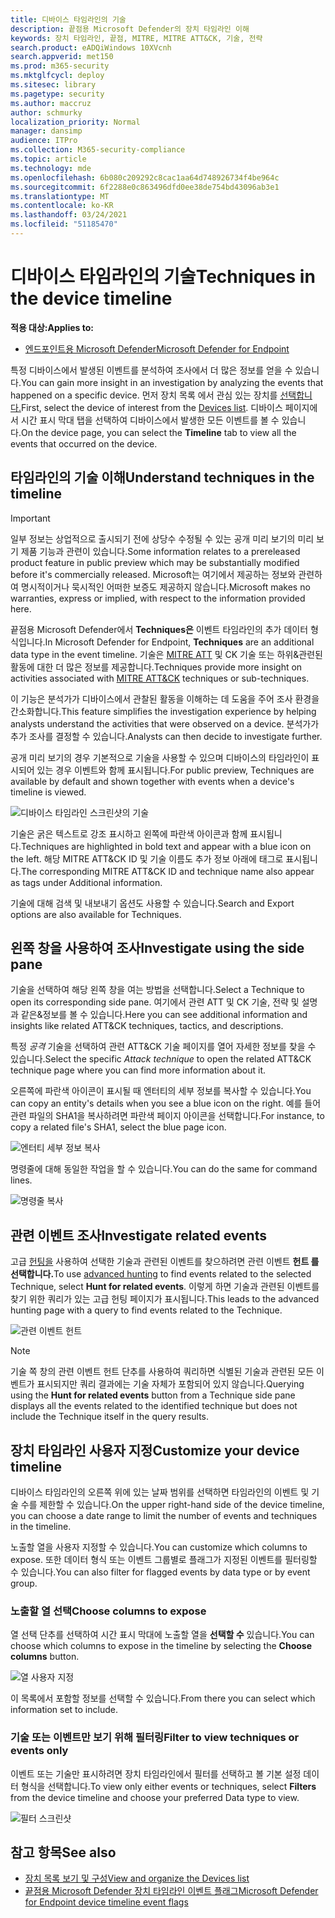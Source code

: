 ```yaml
---
title: 디바이스 타임라인의 기술
description: 끝점용 Microsoft Defender의 장치 타임라인 이해
keywords: 장치 타임라인, 끝점, MITRE, MITRE ATT&CK, 기술, 전략
search.product: eADQiWindows 10XVcnh
search.appverid: met150
ms.prod: m365-security
ms.mktglfcycl: deploy
ms.sitesec: library
ms.pagetype: security
ms.author: maccruz
author: schmurky
localization_priority: Normal
manager: dansimp
audience: ITPro
ms.collection: M365-security-compliance
ms.topic: article
ms.technology: mde
ms.openlocfilehash: 6b080c209292c8cac1aa64d748926734f4be964c
ms.sourcegitcommit: 6f2288e0c863496dfd0ee38de754bd43096ab3e1
ms.translationtype: MT
ms.contentlocale: ko-KR
ms.lasthandoff: 03/24/2021
ms.locfileid: "51185470"
---
```

# <a name="techniques-in-the-device-timeline"></a><span data-ttu-id="2648f-104">디바이스 타임라인의 기술</span><span class="sxs-lookup"><span data-stu-id="2648f-104">Techniques in the device timeline</span></span>


<span data-ttu-id="2648f-105">**적용 대상:**</span><span class="sxs-lookup"><span data-stu-id="2648f-105">**Applies to:**</span></span>
- [<span data-ttu-id="2648f-106">엔드포인트용 Microsoft Defender</span><span class="sxs-lookup"><span data-stu-id="2648f-106">Microsoft Defender for Endpoint</span></span>](https://go.microsoft.com/fwlink/p/?linkid=2154037)


<span data-ttu-id="2648f-107">특정 디바이스에서 발생된 이벤트를 분석하여 조사에서 더 많은 정보를 얻을 수 있습니다.</span><span class="sxs-lookup"><span data-stu-id="2648f-107">You can gain more insight in an investigation by analyzing the events that happened on a specific device.</span></span> <span data-ttu-id="2648f-108">먼저 장치 목록 에서 관심 있는 장치를 [선택합니다.](machines-view-overview.md)</span><span class="sxs-lookup"><span data-stu-id="2648f-108">First, select the device of interest from the [Devices list](machines-view-overview.md).</span></span> <span data-ttu-id="2648f-109">디바이스 페이지에서 시간 표시 막대  탭을 선택하여 디바이스에서 발생한 모든 이벤트를 볼 수 있습니다.</span><span class="sxs-lookup"><span data-stu-id="2648f-109">On the device page, you can select the **Timeline** tab to view all the events that occurred on the device.</span></span>

## <a name="understand-techniques-in-the-timeline"></a><span data-ttu-id="2648f-110">타임라인의 기술 이해</span><span class="sxs-lookup"><span data-stu-id="2648f-110">Understand techniques in the timeline</span></span>

>[!IMPORTANT]
><span data-ttu-id="2648f-111">일부 정보는 상업적으로 출시되기 전에 상당수 수정될 수 있는 공개 미리 보기의 미리 보기 제품 기능과 관련이 있습니다.</span><span class="sxs-lookup"><span data-stu-id="2648f-111">Some information relates to a prereleased product feature in public preview which may be substantially modified before it's commercially released.</span></span> <span data-ttu-id="2648f-112">Microsoft는 여기에서 제공하는 정보와 관련하여 명시적이거나 묵시적인 어떠한 보증도 제공하지 않습니다.</span><span class="sxs-lookup"><span data-stu-id="2648f-112">Microsoft makes no warranties, express or implied, with respect to the information provided here.</span></span>

<span data-ttu-id="2648f-113">끝점용 Microsoft Defender에서 **Techniques은** 이벤트 타임라인의 추가 데이터 형식입니다.</span><span class="sxs-lookup"><span data-stu-id="2648f-113">In Microsoft Defender for Endpoint, **Techniques** are an additional data type in the event timeline.</span></span> <span data-ttu-id="2648f-114">기술은 [MITRE ATT](https://attack.mitre.org/) 및 CK 기술 또는 하위&관련된 활동에 대한 더 많은 정보를 제공합니다.</span><span class="sxs-lookup"><span data-stu-id="2648f-114">Techniques provide more insight on activities associated with [MITRE ATT&CK](https://attack.mitre.org/) techniques or sub-techniques.</span></span> 

<span data-ttu-id="2648f-115">이 기능은 분석가가 디바이스에서 관찰된 활동을 이해하는 데 도움을 주어 조사 환경을 간소화합니다.</span><span class="sxs-lookup"><span data-stu-id="2648f-115">This feature simplifies the investigation experience by helping analysts understand the activities that were observed on a device.</span></span> <span data-ttu-id="2648f-116">분석가가 추가 조사를 결정할 수 있습니다.</span><span class="sxs-lookup"><span data-stu-id="2648f-116">Analysts can then decide to investigate further.</span></span>

<span data-ttu-id="2648f-117">공개 미리 보기의 경우 기본적으로 기술을 사용할 수 있으며 디바이스의 타임라인이 표시되어 있는 경우 이벤트와 함께 표시됩니다.</span><span class="sxs-lookup"><span data-stu-id="2648f-117">For public preview, Techniques are available by default and shown together with events when a device's timeline is viewed.</span></span> 

![디바이스 타임라인 스크린샷의 기술](images/device-timeline-2.png)

<span data-ttu-id="2648f-119">기술은 굵은 텍스트로 강조 표시하고 왼쪽에 파란색 아이콘과 함께 표시됩니다.</span><span class="sxs-lookup"><span data-stu-id="2648f-119">Techniques are highlighted in bold text and appear with a blue icon on the left.</span></span> <span data-ttu-id="2648f-120">해당 MITRE ATT&CK ID 및 기술 이름도 추가 정보 아래에 태그로 표시됩니다.</span><span class="sxs-lookup"><span data-stu-id="2648f-120">The corresponding MITRE ATT&CK ID and technique name also appear as tags under Additional information.</span></span> 

<span data-ttu-id="2648f-121">기술에 대해 검색 및 내보내기 옵션도 사용할 수 있습니다.</span><span class="sxs-lookup"><span data-stu-id="2648f-121">Search and Export options are also available for Techniques.</span></span>

## <a name="investigate-using-the-side-pane"></a><span data-ttu-id="2648f-122">왼쪽 창을 사용하여 조사</span><span class="sxs-lookup"><span data-stu-id="2648f-122">Investigate using the side pane</span></span>

<span data-ttu-id="2648f-123">기술을 선택하여 해당 왼쪽 창을 여는 방법을 선택합니다.</span><span class="sxs-lookup"><span data-stu-id="2648f-123">Select a Technique to open its corresponding side pane.</span></span> <span data-ttu-id="2648f-124">여기에서 관련 ATT 및 CK 기술, 전략 및 설명과 같은&정보를 볼 수 있습니다.</span><span class="sxs-lookup"><span data-stu-id="2648f-124">Here you can see additional information and insights like related ATT&CK techniques, tactics, and descriptions.</span></span> 

<span data-ttu-id="2648f-125">특정 *공격* 기술을 선택하여 관련 ATT&CK 기술 페이지를 열어 자세한 정보를 찾을 수 있습니다.</span><span class="sxs-lookup"><span data-stu-id="2648f-125">Select the specific *Attack technique* to open the related ATT&CK technique page where you can find more information about it.</span></span>

<span data-ttu-id="2648f-126">오른쪽에 파란색 아이콘이 표시될 때 엔터티의 세부 정보를 복사할 수 있습니다.</span><span class="sxs-lookup"><span data-stu-id="2648f-126">You can copy an entity's details when you see a blue icon on the right.</span></span> <span data-ttu-id="2648f-127">예를 들어 관련 파일의 SHA1을 복사하려면 파란색 페이지 아이콘을 선택합니다.</span><span class="sxs-lookup"><span data-stu-id="2648f-127">For instance, to copy a related file's SHA1, select the blue page icon.</span></span>

![엔터티 세부 정보 복사](images/techniques-side-pane-clickable.png)

<span data-ttu-id="2648f-129">명령줄에 대해 동일한 작업을 할 수 있습니다.</span><span class="sxs-lookup"><span data-stu-id="2648f-129">You can do the same for command lines.</span></span>

![명령줄 복사](images/techniques-side-pane-command.png)


## <a name="investigate-related-events"></a><span data-ttu-id="2648f-131">관련 이벤트 조사</span><span class="sxs-lookup"><span data-stu-id="2648f-131">Investigate related events</span></span>

<span data-ttu-id="2648f-132">고급 [헌팅을](advanced-hunting-overview.md) 사용하여 선택한 기술과 관련된 이벤트를 찾으하려면 관련 이벤트 **헌트 를 선택합니다.**</span><span class="sxs-lookup"><span data-stu-id="2648f-132">To use [advanced hunting](advanced-hunting-overview.md) to find events related to the selected Technique, select **Hunt for related events**.</span></span> <span data-ttu-id="2648f-133">이렇게 하면 기술과 관련된 이벤트를 찾기 위한 쿼리가 있는 고급 헌팅 페이지가 표시됩니다.</span><span class="sxs-lookup"><span data-stu-id="2648f-133">This leads to the advanced hunting page with a query to find events related to the Technique.</span></span>

![관련 이벤트 헌트](images/techniques-hunt-for-related-events.png)

>[!NOTE]
><span data-ttu-id="2648f-135">기술 쪽  창의 관련 이벤트 헌트 단추를 사용하여 쿼리하면 식별된 기술과 관련된 모든 이벤트가 표시되지만 쿼리 결과에는 기술 자체가 포함되어 있지 않습니다.</span><span class="sxs-lookup"><span data-stu-id="2648f-135">Querying using the **Hunt for related events** button from a Technique side pane displays all the events related to the identified technique but does not include the Technique itself in the query results.</span></span>


## <a name="customize-your-device-timeline"></a><span data-ttu-id="2648f-136">장치 타임라인 사용자 지정</span><span class="sxs-lookup"><span data-stu-id="2648f-136">Customize your device timeline</span></span>

<span data-ttu-id="2648f-137">디바이스 타임라인의 오른쪽 위에 있는 날짜 범위를 선택하면 타임라인의 이벤트 및 기술 수를 제한할 수 있습니다.</span><span class="sxs-lookup"><span data-stu-id="2648f-137">On the upper right-hand side of the device timeline, you can choose a date range to limit the number of events and techniques in the timeline.</span></span> 

<span data-ttu-id="2648f-138">노출할 열을 사용자 지정할 수 있습니다.</span><span class="sxs-lookup"><span data-stu-id="2648f-138">You can customize which columns to expose.</span></span> <span data-ttu-id="2648f-139">또한 데이터 형식 또는 이벤트 그룹별로 플래그가 지정된 이벤트를 필터링할 수 있습니다.</span><span class="sxs-lookup"><span data-stu-id="2648f-139">You can also filter for flagged events by data type or by event group.</span></span>

### <a name="choose-columns-to-expose"></a><span data-ttu-id="2648f-140">노출할 열 선택</span><span class="sxs-lookup"><span data-stu-id="2648f-140">Choose columns to expose</span></span>
<span data-ttu-id="2648f-141">열 선택 단추를 선택하여 시간 표시 막대에 노출할 열을 **선택할 수** 있습니다.</span><span class="sxs-lookup"><span data-stu-id="2648f-141">You can choose which columns to expose in the timeline by selecting the **Choose columns** button.</span></span>

![열 사용자 지정](images/filter-customize-columns.png)

<span data-ttu-id="2648f-143">이 목록에서 포함할 정보를 선택할 수 있습니다.</span><span class="sxs-lookup"><span data-stu-id="2648f-143">From there you can select which information set to include.</span></span>

### <a name="filter-to-view-techniques-or-events-only"></a><span data-ttu-id="2648f-144">기술 또는 이벤트만 보기 위해 필터링</span><span class="sxs-lookup"><span data-stu-id="2648f-144">Filter to view techniques or events only</span></span>

<span data-ttu-id="2648f-145">이벤트 또는 기술만 표시하려면  장치 타임라인에서 필터를 선택하고 볼 기본 설정 데이터 형식을 선택합니다.</span><span class="sxs-lookup"><span data-stu-id="2648f-145">To view only either events or techniques, select **Filters** from the device timeline and choose your preferred Data type to view.</span></span>

![필터 스크린샷](images/device-timeline-filters.png)



## <a name="see-also"></a><span data-ttu-id="2648f-147">참고 항목</span><span class="sxs-lookup"><span data-stu-id="2648f-147">See also</span></span>
- [<span data-ttu-id="2648f-148">장치 목록 보기 및 구성</span><span class="sxs-lookup"><span data-stu-id="2648f-148">View and organize the Devices list</span></span>](machines-view-overview.md)
- [<span data-ttu-id="2648f-149">끝점용 Microsoft Defender 장치 타임라인 이벤트 플래그</span><span class="sxs-lookup"><span data-stu-id="2648f-149">Microsoft Defender for Endpoint device timeline event flags</span></span>](device-timeline-event-flag.md) 


 
